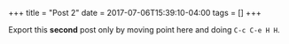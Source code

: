+++
title = "Post 2"
date = 2017-07-06T15:39:10-04:00
tags = []
+++

Export this **second** post only by moving point here and doing `C-c C-e H H`.
